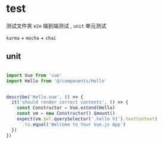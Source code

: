 # test

测试文件夹 `e2e` 端到端测试 , `unit` 单元测试

`karma` + `mocha` + `chai`


## unit

```js

import Vue from 'vue'
import Hello from '@/components/Hello'


describe('Hello.vue', () => {
  it('should render correct contents', () => {
    const Constructor = Vue.extend(Hello)
    const vm = new Constructor().$mount()
    expect(vm.$el.querySelector('.hello h1').textContent)
      .to.equal('Welcome to Your Vue.js App')
  })
})

```